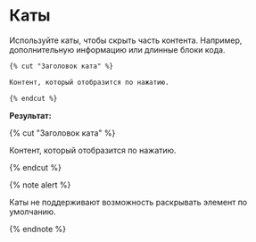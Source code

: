# Каты

Используйте каты, чтобы скрыть часть контента. Например, дополнительную информацию или длинные блоки кода.

```markdown
{% cut "Заголовок ката" %}

Контент, который отобразится по нажатию.

{% endcut %}
```

**Результат:**

{% cut "Заголовок ката" %}

Контент, который отобразится по нажатию.

{% endcut %}

{% note alert %}

Каты не поддерживают возможность раскрывать элемент по умолчанию.

{% endnote %}